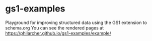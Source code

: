 # gs1-examples
Playground for improving structured data using the GS1 extension to schema.org
You can see the rendered pages at <a href="https://philarcher.github.io/gs1-examples/example/">https://philarcher.github.io/gs1-examples/example/</a>
